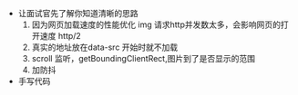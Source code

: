 - 让面试官先了解你知道清晰的思路
  1. 因为网页加载速度的性能优化
    img 请求http并发数太多，会影响网页的打开速度 http/2
  2. 真实的地址放在data-src  开始时就不加载
  3. scroll 监听，getBoundingClientRect,图片到了是否显示的范围
  4. 加防抖
- 手写代码
